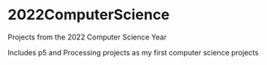 # 2022ComputerScience
Projects from the 2022 Computer Science Year

Includes p5 and Processing projects as my first computer science projects
